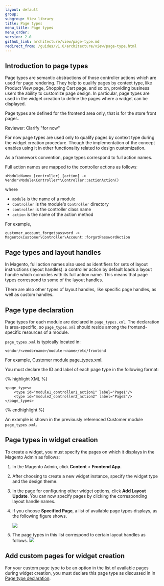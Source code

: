 ```yaml
---
layout: default
group: 
subgroup: View library
title: Page types
menu_title: Page types
menu_order: 
version: 2.0
github_link: architecture/view/page-type.md
redirect_from: /guides/v1.0/architecture/view/page-type.html
---
```


<h2 id="m2devgde-pagetype-intro">Introduction to page types</h2>

Page types are semantic abstractions of those controller actions which are used for page rendering. They help to qualify pages by context type, like Product View page, Shopping Cart page, and so on, providing business users the ability to customize page design. In particular, page types are used in the widget creation  to define the pages where a widget can be displayed.

Page types are defined for the frontend area only, that is for the store front pages.

<p class="q">Reviewer: Clarify "for now"</p>

For now page types are used only to qualify pages by context type during the widget creation procedure. Though the implementation of the concept enables using it in other functionality related to design customization.

As a framework convention, page types correspond to full action names.

Full action names are mapped to the controller actions as follows:

	<ModuleName>_[controller]_[action] -> Vendor\Module\Controller*\Controller::actionAction()

where

*	`module` is the name of a module
*	`Controller` is the module's `Controller` directory
*	`controller` is the controller class name
*	`action` is the name of the action method

For example,

	customer_account_forgotpassword -> Magento\Customer\Controller\Account::forgotPasswordAction

<h2 id="m2devgde-pagetype-handles">Page types and layout handles</h2>

In Magento, full action names also used as identifiers for sets of layout instructions (layout handles): a controller action by default loads a layout handle which coincides with its full action name. This means that page types correspond to some of the layout handles.

<div class="bs-callout bs-callout-info" id="info">
 <p>There are also other types of layout handles, like specific page handles, as well as custom handles.</p>
</div>

<h2 id="m2devgde-pagetype-declare">Page type declaration</h2>

Page types for each module are declared in `page_types.xml`. The declaration is area-specific, so `page_types.xml` should reside among the frontend-specific resources of a module.

`page_types.xml` is typically located in:

	vendor/<vendorname>/module-<name>/etc/frontend

For example, <a href="{{ site.mage2000url }}app/code/Magento/Customer/etc/frontend/page_types.xml" target="_blank">Customer module page_types.xml</a>.

You must declare the ID and label of each page type in the following format:

{% highlight XML %}
<?xml version="1.0"?>
	<page_types>
		<type id="module1_controller1_action1" label="Page1"/>
		<type id="module2_controller2_action2" label="Page2"/>
	</page_types>
{% endhighlight %}

An example is shown in the previously referenced Customer module `page_types.xml`.

<h2 id="m2devge-pagetype-widget">Page types in widget creation</h2>

To create a widget, you must specify the pages on which it displays in the Magento Admin as follows:

1.	In the Magento Admin, click **Content** > **Frontend App**.
2.	After choosing to create a new widget instance, specify the widget type and the design theme.
3.	In the page for configuring other widget options, click **Add Layout Update**. You can now specify pages by clicking the corresponding layout handle names.
4.	If you choose **Specified Page**, a list of available page types displays, as the following figure shows.

	<img src="{{ site.baseurl }}common/images/page_types_widget_specified-page.png">
5.	The page types in this list correspond to certain layout handles as follows.
	<img src="{{ site.baseurl }}common/images/page_types_widget_layout-handles.png">

<h2 id="m2devge-pagetype-custom-pg">Add custom pages for widget creation</h2>

For your custom page type to be an option in the list of available pages during widget creation, you must declare this page type as discussed in  in <a href="#m2devgde-pagetype-declare">Page type declaration</a>.
